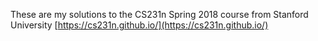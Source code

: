 These are my solutions to the CS231n Spring 2018 course from Stanford University [https://cs231n.github.io/](https://cs231n.github.io/)
